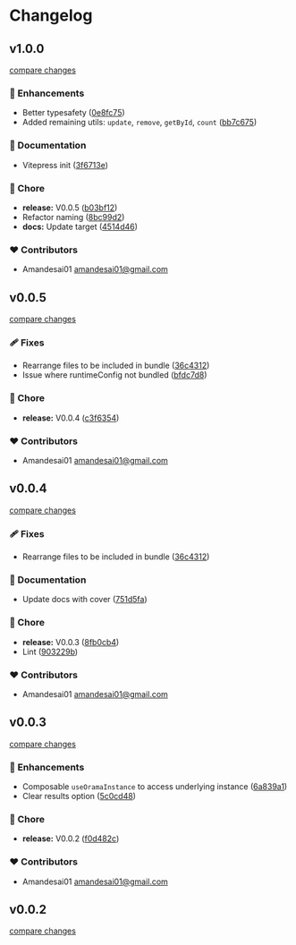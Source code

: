 # Changelog


## v1.0.0

[compare changes](https://github.com/amandesai01/nuxt-orama/compare/v0.0.5...v1.0.0)

### 🚀 Enhancements

- Better typesafety ([0e8fc75](https://github.com/amandesai01/nuxt-orama/commit/0e8fc75))
- Added remaining utils: `update`, `remove`, `getById`, `count` ([bb7c675](https://github.com/amandesai01/nuxt-orama/commit/bb7c675))

### 📖 Documentation

- Vitepress init ([3f6713e](https://github.com/amandesai01/nuxt-orama/commit/3f6713e))

### 🏡 Chore

- **release:** V0.0.5 ([b03bf12](https://github.com/amandesai01/nuxt-orama/commit/b03bf12))
- Refactor naming ([8bc99d2](https://github.com/amandesai01/nuxt-orama/commit/8bc99d2))
- **docs:** Update target ([4514d46](https://github.com/amandesai01/nuxt-orama/commit/4514d46))

### ❤️ Contributors

- Amandesai01 <amandesai01@gmail.com>

## v0.0.5

[compare changes](https://github.com/amandesai01/nuxt-orama/compare/v0.0.4...v0.0.5)

### 🩹 Fixes

- Rearrange files to be included in bundle ([36c4312](https://github.com/amandesai01/nuxt-orama/commit/36c4312))
- Issue where runtimeConfig not bundled ([bfdc7d8](https://github.com/amandesai01/nuxt-orama/commit/bfdc7d8))

### 🏡 Chore

- **release:** V0.0.4 ([c3f6354](https://github.com/amandesai01/nuxt-orama/commit/c3f6354))

### ❤️ Contributors

- Amandesai01 <amandesai01@gmail.com>

## v0.0.4

[compare changes](https://github.com/amandesai01/nuxt-orama/compare/v0.0.3...v0.0.4)

### 🩹 Fixes

- Rearrange files to be included in bundle ([36c4312](https://github.com/amandesai01/nuxt-orama/commit/36c4312))

### 📖 Documentation

- Update docs with cover ([751d5fa](https://github.com/amandesai01/nuxt-orama/commit/751d5fa))

### 🏡 Chore

- **release:** V0.0.3 ([8fb0cb4](https://github.com/amandesai01/nuxt-orama/commit/8fb0cb4))
- Lint ([903229b](https://github.com/amandesai01/nuxt-orama/commit/903229b))

### ❤️ Contributors

- Amandesai01 <amandesai01@gmail.com>

## v0.0.3

[compare changes](https://github.com/amandesai01/nuxt-orama/compare/v0.0.2...v0.0.3)

### 🚀 Enhancements

- Composable `useOramaInstance` to access underlying instance ([6a839a1](https://github.com/amandesai01/nuxt-orama/commit/6a839a1))
- Clear results option ([5c0cd48](https://github.com/amandesai01/nuxt-orama/commit/5c0cd48))

### 🏡 Chore

- **release:** V0.0.2 ([f0d482c](https://github.com/amandesai01/nuxt-orama/commit/f0d482c))

### ❤️ Contributors

- Amandesai01 <amandesai01@gmail.com>

## v0.0.2

[compare changes](https://github.com/amandesai01/nuxt-orama/compare/v0.0.1...v0.0.2)

